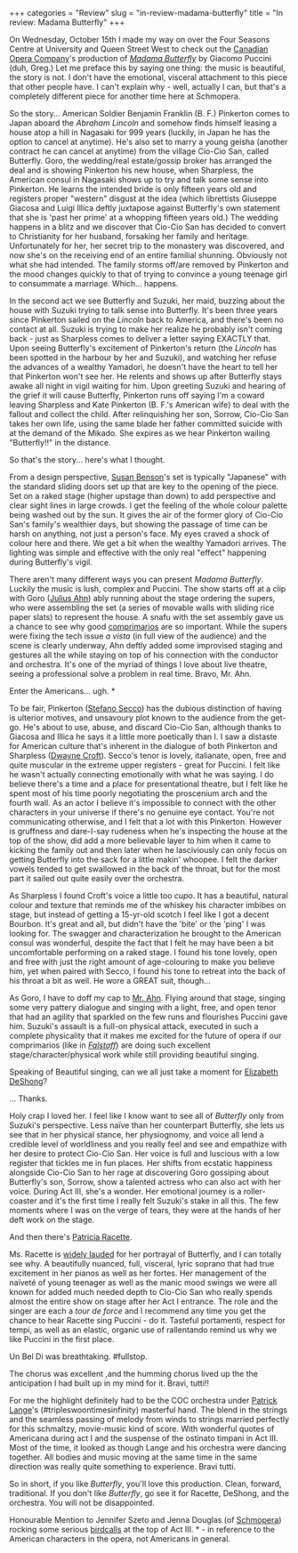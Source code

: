 +++
categories = "Review"
slug = "in-review-madama-butterfly"
title = "In review: Madama Butterfly"
+++

On Wednesday, October 15th I made my way on over the Four Seasons Centre at University and Queen Street West to check out the [Canadian Opera Company](http://www.coc.ca/Home.aspx)'s production of [_Madama Butterfly_](http://www.coc.ca/PerformancesAndTickets/1415Season/MadamaButterfly.aspx) by Giacomo Puccini (duh, Greg.)
Let me preface this by saying one thing: the music is beautiful, the story is not. I don't have the emotional, visceral attachment to this piece that other people have. I can't explain why - well, actually I can, but that's a completely different piece for another time here at Schmopera.

So the story... American Soldier Benjamin Franklin (B. F.) Pinkerton comes to Japan aboard the _Abraham Lincoln_ and somehow finds himself leasing a house atop a hill in Nagasaki for 999 years (luckily, in Japan he has the option to cancel at anytime). He's also set to marry a young geisha (another contract he can cancel at anytime) from the village Cio-Cio San, called Butterfly. Goro, the wedding/real estate/gossip broker has arranged the deal and is showing Pinkerton his new house, when Sharpless, the American consul in Nagasaki shows up to try and talk some sense into Pinkerton. He learns the intended bride is only fifteen years old and registers proper "western" disgust at the idea (which librettists Giuseppe Giacosa and Luigi Illica deftly juxtapose against Butterfly's own statement that she is 'past her prime' at a whopping fifteen years old.) The wedding happens in a blitz and we discover that Cio-Cio San has decided to convert to Christianity for her husband, forsaking her family and heritage. Unfortunately for her, her secret trip to the monastery was discovered, and now she's on the receiving end of an entire familial shunning. Obviously not what she had intended. The family storms off/are removed by Pinkerton and the mood changes quickly to that of trying to convince a young teenage girl to consummate a marriage. Which... happens.

In the second act we see Butterfly and Suzuki, her maid, buzzing about the house with Suzuki trying to talk sense into Butterfly. It's been three years since Pinkerton sailed on the _Lincoln_ back to America, and there's been no contact at all. Suzuki is trying to make her realize he probably isn't coming back - just as Sharpless comes to deliver a letter saying EXACTLY that. Upon seeing Butterfly's excitement of Pinkerton's return (the _Lincoln_ has been spotted in the harbour by her and Suzuki), and watching her refuse the advances of a wealthy Yamadori, he doesn't have the heart to tell her that Pinkerton won't see her. He relents and shows up after Butterfly stays awake all night in vigil waiting for him. Upon greeting Suzuki and hearing of the grief it will cause Butterfly, Pinkerton runs off saying I'm a coward leaving Sharpless and Kate Pinkerton (B. F.'s American wife) to deal with the fallout and collect the child. After relinquishing her son, Sorrow, Cio-Cio San takes her own life, using the same blade her father committed suicide with at the demand of the Mikado. She expires as we hear Pinkerton wailing "Butterfly!!" in the distance.

So that's the story... here's what I thought.

From a design perspective, [Susan Benson](http://susanbensonart.com/design/)'s set is typically "Japanese" with the standard sliding doors set up that are key to the opening of the piece. Set on a raked stage (higher upstage than down) to add perspective and clear sight lines in large crowds. I get the feeling of the whole colour palette being washed out by the sun. It gives the air of the former glory of Cio-Cio San's family's wealthier days, but showing the passage of time can be harsh on anything, not just a person's face. My eyes craved a shock of colour here and there. We get a bit when the wealthy Yamadori arrives. The lighting was simple and effective with the only real "effect" happening during Butterfly's vigil.

There aren't many different ways you can present _Madama Butterfly_. Luckily the music is lush, complex and Puccini. The show starts off at a clip with Goro ([Julius Ahn](http://www.juliusahn.com/)) ably running about the stage ordering the supers, who were assembling the set (a series of movable walls with sliding rice paper slats) to represent the house. A snafu with the set assembly gave us a chance to see why good [comprimarios](http://en.wikipedia.org/wiki/Comprimario) are so important. While the supers were fixing the tech issue _a vista_ (in full view of the audience) and the scene is clearly underway, Ahn deftly added some improvised staging and gestures all the while staying on top of his connection with the conductor and orchestra. It's one of the myriad of things I love about live theatre, seeing a professional solve a problem in real time. Bravo, Mr. Ahn.

Enter the Americans... ugh. *

To be fair, Pinkerton ([Stefano Secco](http://www.stefanosecco.com/)) has the dubious distinction of having is ulterior motives, and unsavoury plot known to the audience from the get-go. He's about to use, abuse, and discard Cio-Cio San, although thanks to Giacosa and Illica he says it a little more poetically than I. I saw a distaste for American culture that's inherent in the dialogue of both Pinkerton and Sharpless ([Dwayne Croft](http://imgartists.com/artist/dwayne_croft)). Secco's tenor is lovely, italianate, open, free and quite muscular in the extreme upper registers - great for Puccini. I felt like he wasn't actually connecting emotionally with what he was saying. I do believe there's a time and a place for presentational theatre, but I felt like he spent most of his time poorly negotiating the proscenium arch and the fourth wall. As an actor I believe it's impossible to connect with the other characters in your universe if there's no genuine eye contact. You're not communicating otherwise, and I felt that a lot with this Pinkerton. However is gruffness and dare-I-say rudeness when he's inspecting the house at the top of the show, did add a more believable layer to him when it came to kicking the family out and then later when he lasciviously can only focus on getting Butterfly into the sack for a little makin' whoopee. I felt the darker vowels tended to get swallowed in the back of the throat, but for the most part it sailed out quite easily over the orchestra.

As Sharpless I found Croft's voice a little too _cupo_. It has a beautiful, natural colour and texture that reminds me of the whiskey his character imbibes on stage, but instead of getting a 15-yr-old scotch I feel like I got a decent Bourbon. It's great and all, but didn't have the 'bite' or the 'ping' I was looking for. The swagger and characterization he brought to the American consul was wonderful, despite the fact that I felt he may have been a bit uncomfortable performing on a raked stage. I found his tone lovely, open and free with just the right amount of age-colouring to make you believe him, yet when paired with Secco, I found his tone to retreat into the back of his throat a bit as well. He wore a GREAT suit, though...

As Goro, I have to doff my cap to [Mr. Ahn](http://www.juliusahn.com/). Flying around that stage, singing some very pattery dialogue and singing with a light, free, and open tenor that had an agility that sparkled on the few runs and flourishes Puccini gave him. Suzuki's assault is a full-on physical attack, executed in such a complete physicality that it makes me excited for the future of opera if our comprimarios (like in [_Falstaff_](http://www.coc.ca/PerformancesAndTickets/1415Season/Falstaff.aspx)) are doing such excellent stage/character/physical work while still providing beautiful singing.

Speaking of Beautiful singing, can we all just take a moment for [Elizabeth DeShong](http://www.elizabethdeshong.com/)?

... Thanks.

Holy crap I loved her. I feel like I know want to see all of _Butterfly_ only from Suzuki's perspective. Less naïve than her counterpart Butterfly, she lets us see that in her physical stance, her physiognomy, and voice all lend a credible level of worldliness and you really feel and see and empathize with her desire to protect Cio-Cio San. Her voice is full and luscious with a low register that tickles me in fun places. Her shifts from ecstatic happiness alongside Cio-Cio San to her rage at discovering Goro gossiping about Butterfly's son, Sorrow, show a talented actress who can also act with her voice. During Act III, she's a wonder. Her emotional journey is a roller-coaster and it's the first time I really felt Suzuki's stake in all this. The few moments where I was on the verge of tears, they were at the hands of her deft work on the stage.

And then there's [Patricia Racette](http://patriciaracette.com/).

Ms. Racette is [widely lauded](http://www.sfgate.com/music/article/Madama-Butterfly-review-Patricia-Racette-lifts-5556813.php) for her portrayal of Butterfly, and I can totally see why. A beautifully nuanced, full, visceral, lyric soprano that had true excitement in her pianos as well as her fortes. Her management of the naïveté of young teenager as well as the manic mood swings we were all known for added much needed depth to Cio-Cio San who really spends almost the entire show on stage after her Act I entrance. The role and the singer are each a _tour de force_ and I recommend any time you get the chance to hear Racette sing Puccini - do it. Tasteful portamenti, respect for tempi, as well as an elastic, organic use of rallentando remind us why we like Puccini in the first place.

Un Bel Di was breathtaking. #fullstop.

The chorus was excellent ,and the humming chorus lived up the the anticipation I had built up in my mind for it. Bravi, tutti!!

For me the highlight definitely had to be the COC orchestra under [Patrick Lange](http://www.artistsman.com/home/kuenstler_verzeichnis/dirigent/patrick-lange/)'s (#tripleswoontimesinfinity) masterful hand. The blend in the strings and the seamless passing of melody from winds to strings married perfectly for this schmaltzy, movie-music kind of score. With wonderful quotes of Americana during act I and the suspense of the ostinato timpani in Act III. Most of the time, it looked as though Lange and his orchestra were dancing together. All bodies and music moving at the same time in the same direction was really quite something to experience. Bravi tutti.

So in short, if you like _Butterfly_, you'll love this production. Clean, forward, traditional. If you don't like _Butterfly_, go see it for Racette, DeShong, and the orchestra. You will not be disappointed.

Honourable Mention to Jennifer Szeto and Jenna Douglas (of [Schmopera](http://schmopera.com/)) rocking some serious [birdcalls](/birdcalls-and-spoilers/) at the top of Act III. * - in reference to the American characters in the opera, not Americans in general.
